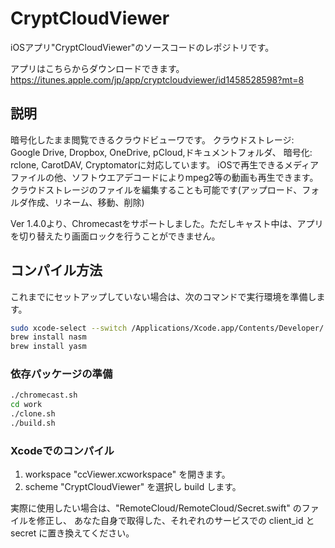 # CryptCloudViewer
iOSアプリ"CryptCloudViewer"のソースコードのレポジトリです。

アプリはこちらからダウンロードできます。
https://itunes.apple.com/jp/app/cryptcloudviewer/id1458528598?mt=8

## 説明
暗号化したまま閲覧できるクラウドビューワです。
クラウドストレージ: Google Drive, Dropbox, OneDrive, pCloud,ドキュメントフォルダ、
暗号化: rclone, CarotDAV, Cryptomatorに対応しています。
iOSで再生できるメディアファイルの他、ソフトウエアデコードによりmpeg2等の動画も再生できます。
クラウドストレージのファイルを編集することも可能です(アップロード、フォルダ作成、リネーム、移動、削除)

Ver 1.4.0より、Chromecastをサポートしました。ただしキャスト中は、アプリを切り替えたり画面ロックを行うことができません。

## コンパイル方法
これまでにセットアップしていない場合は、次のコマンドで実行環境を準備します。

```bash
sudo xcode-select --switch /Applications/Xcode.app/Contents/Developer/
brew install nasm
brew install yasm
```

### 依存パッケージの準備

```bash
./chromecast.sh
cd work
./clone.sh
./build.sh
```

### Xcodeでのコンパイル
1. workspace "ccViewer.xcworkspace" を開きます。
2. scheme "CryptCloudViewer" を選択し build します。

実際に使用したい場合は、"RemoteCloud/RemoteCloud/Secret.swift" のファイルを修正し、
あなた自身で取得した、それぞれのサービスでの client_id と secret に置き換えてください。
